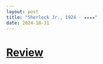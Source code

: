 ```yaml
---
layout: post
title: "Sherlock Jr., 1924 - ★★★★"
date: 2024-10-31
---
```


# [Review](https://letterboxd.com/pavlesap/film/sherlock-jr/)

